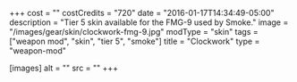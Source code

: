 +++
cost = ""
costCredits = "720"
date = "2016-01-17T14:34:49-05:00"
description = "Tier 5 skin available for the FMG-9 used by Smoke."
image = "/images/gear/skin/clockwork-fmg-9.jpg"
modType = "skin"
tags = ["weapon mod", "skin", "tier 5", "smoke"]
title = "Clockwork"
type = "weapon-mod"

[images]
  alt = ""
  src = ""
+++

